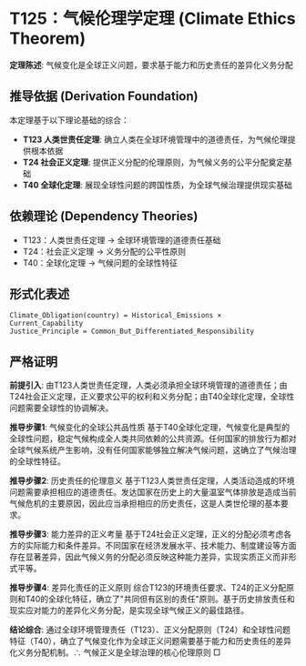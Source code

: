 # T125：气候伦理学定理 (Climate Ethics Theorem)  

**定理陈述**: 气候变化是全球正义问题，要求基于能力和历史责任的差异化义务分配

## 推导依据 (Derivation Foundation)
本定理基于以下理论基础的综合：
- **T123 人类世责任定理**: 确立人类在全球环境管理中的道德责任，为气候伦理提供根本依据
- **T24 社会正义定理**: 提供正义分配的伦理原则，为气候义务的公平分配奠定基础
- **T40 全球化定理**: 展现全球性问题的跨国性质，为全球气候治理提供现实基础

## 依赖理论 (Dependency Theories)
- T123：人类世责任定理 → 全球环境管理的道德责任基础
- T24：社会正义定理 → 义务分配的公平性原则
- T40：全球化定理 → 气候问题的全球性特征  

## 形式化表述  
```
Climate_Obligation(country) = Historical_Emissions × Current_Capability  
Justice_Principle = Common_But_Differentiated_Responsibility  
```

## 严格证明  

**前提引入**:
由T123人类世责任定理，人类必须承担全球环境管理的道德责任；由T24社会正义定理，正义要求公平的权利和义务分配；由T40全球化定理，全球性问题需要全球性的协调解决。

**推导步骤1**: 气候变化的全球公共品性质
基于T40全球化定理，气候变化是典型的全球性问题，稳定气候构成全人类共同依赖的公共资源。任何国家的排放行为都对全球气候系统产生影响，没有任何国家能够独立解决气候问题，这确立了气候治理的全球性特征。

**推导步骤2**: 历史责任的伦理意义
基于T123人类世责任定理，人类活动造成的环境问题需要承担相应的道德责任。发达国家在历史上的大量温室气体排放是造成当前气候危机的主要原因，因此应当承担相应的历史责任，这是人类世伦理的基本要求。

**推导步骤3**: 能力差异的正义考量
基于T24社会正义定理，正义的分配必须考虑各方的实际能力和条件差异。不同国家在经济发展水平、技术能力、制度建设等方面存在显著差异，因此气候义务的分配必须反映这种能力差异，实现实质正义而非形式平等。

**推导步骤4**: 差异化责任的正义原则
综合T123的环境责任要求、T24的正义分配原则和T40的全球化特征，确立了"共同但有区别的责任"原则。基于历史排放责任和现实应对能力的差异化义务分配，是实现全球气候正义的最佳路径。

**结论综合**:
通过全球环境管理责任（T123）、正义分配原则（T24）和全球性问题特征（T40），确立了气候变化作为全球正义问题需要基于能力和历史责任的差异化义务分配机制。∴ 气候正义是全球治理的核心伦理原则 □  